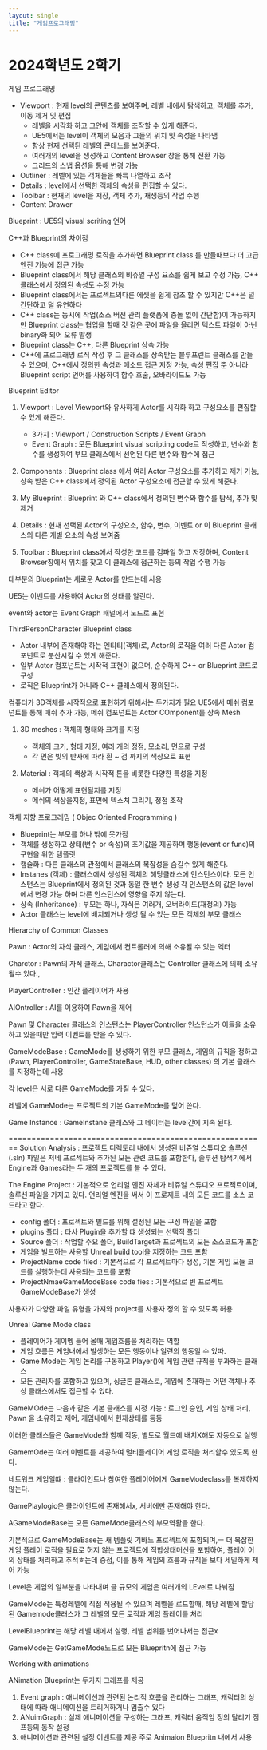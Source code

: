 ```yaml
---
layout: single
title: "게임프로그래밍"
---
```


# 2024학년도 2학기

게임 프로그래밍


- Viewport : 현재 level의 콘텐츠를 보여주며, 레벨 내에서 탐색하고, 객체를 추가, 이동 제거 및 편집
  - 레벨을 시각화 하고 그안에 객체를 조작할 수 있게 해준다.
  - UE5에서는 level이 객체의 모음과 그들의 위치 및 속성을 나타냄
  - 항상 현재 선택된 레벨의 콘테느를 보여준다.
  - 여러개의 level을 생성하고 Content Browser 창을 통해 전환 가능
  - 그리드의 스냅 옵션을 통해 변경 가능
- Outliner : 레벨에 있는 객체들을 빠륵 나열하고 조작
- Details : level에서 선택한 객체의 속성을 편집할 수 있다.
- Toolbar : 현재의 level을 저장, 객체 추가, 재생등의 작업 수행
- Content Drawer

Blueprint : UE5의 visual scriting 언어

C++과 Blueprint의 차이점
- C++ class에 프로그래밍 로직을 추가하면 Blueprint class 를 만들때보다 더 고급엔진 기능에 접근 가능
- Blueprint class에서 해당 클래스의 비쥬얼 구성 요소를 쉽게 보고 수정 가능,  C++ 클래스에서 정의된 속성도 수정 가능
- Blueprint class에서는 프로젝트의다른 에셋을 쉽게 참조 할 수 있지만 C++은 덜 간단하고 덜 유연하다
- C++ class는 동시에 작업(소스 버전 관리 플랫폼에 충돌 없이 간단함)이 가능하지만 Blueprint class는 협업을 할때 깃 같은 곳에 파일을 올리면 텍스트 파일이 아닌 binary화 되어 오류 발생
- Blueprint class는 C++, 다른 Blueprint 상속 가능
- C++에 프로그래밍 로직 작성 후 그 클래스를 상속받는 블루프린트 클래스를 만들 수 있으며, C++에서 정의한 속성과 메소드 접근 지정 가능, 속성 편집 뿐 아니라 Blueprint script 언어를 사용하여 함수 호출, 오바라이드도 가능



Blueprint Editor
1. Viewport : Level Viewport와 유사하게 Actor를 시각화 하고 구성요소를 편집할 수 있게 해준다.
   - 3가지 : Viewport / Construction Scripts / Event Graph
   - Event Graph : 모든 Blueprint visual scripting code르 작성하고, 변수와 함수를 생성하여 부모 클래스에서 선언된 다른 변수와 함수에 접근
                    
2. Components : Blueprint class 에서 여러 Actor 구성요소를 추가하고 제거 가능, 상속 받은 C++ class에서 정의된 Actor 구성요소에 접근할 수 있게 해준다.
3.  My Blueprint : Blueprint 와 C++ class에서 정의된 변수와 함수를 탐색, 추가 및 제거
4. Details : 현재 선택된 Actor의 구성요소, 함수, 변수, 이벤트 or 이 Blueprint 클래스의 다른 개별 요소의 속성 보여줌
5. Toolbar : Blueprint class에서 작성한 코드를 컴파일 하고 저장하며, Content Browser창에서 위치를 찾고 이 클래스에 접근하는 등의 작업 수행 가능


대부분의 Blueprint는 새로운 Actor를 만드는데 사용

UE5는 이벤트를 사용하여 Actor의 상태를 알린다.

event와 actor는 Event Graph 패널에서 노드로 표현


ThirdPersonCharacter Blueprint class
- Actor 내부에 존재해야 하는 엔티티(객체)로, Actor의 로직을 여러 다른 Actor 컴포넌트로 분산시킬 수 있게 해준다.
- 일부 Actor 컴포넌트는 시작적 표현이 없으며, 순수하게 C++ or Blueprint 코드로 구성
- 로직은 Blueprint가 아니라 C++ 클래스에서 정의된다.


컴퓨터가 3D객체를 시작적으로 표현하기 위해서는 두가지가 필요
UE5에서 메쉬 컴포넌트를 통해 매쉬 추가 가능, 메쉬 컴포넌트는 Actor COmponent를 상속
Mesh 
1.  3D meshes : 객체의 형태와 크기를 지정
      - 객체의 크기, 형태 지정, 여러 개의 정점, 모소리, 면으로 구성
      - 각 면은 빛의 반사에 따라 흰 ~ 검 까지의 색상으로 표현

2.  Material : 객체의 색상과 시작적 톤을 비롯한 다양한 특성을 지정
      - 메쉬가 어떻게 표현될지를 지정
      - 메쉬의 색상을지정, 표면에 텍스처 그리기, 정점 조작


객체 지향 프로그래밍 ( Objec Oriented Programming )
- Blueprint는 부모를 하나 밖에 못가짐
- 객체를 생성하고 상태(변수 or 속성)의 초기값을 제공하며 행동(event or func)의 구현을 위한 템플릿
- 캡슐화 : 다른 클래스의 관점에서 클래스의 복잡성을 숨길수 있게 해준다.
- Instanes (객체) : 클래스에서 생성된 객체의 해당클래스에 인스턴스이다. 
                              모든 인스턴스는 Blueprint에서 정의된 것과 동일 한 변수 생성
                              각 인스턴스의 값은 level에서 변경 가능 하며 다른 인스턴스에 영향을 주지 않는다.
- 상속 (Inheritance) : 부모는 하나, 자식은 여러개, 오버라이드(재정의) 가능
- Actor 클래스는 level에 배치되거나 생성 될 수 있는 모든 객체의 부모 클래스


Hierarchy of Common Classes

Pawn : Actor의 자식 클래스, 게임에서 컨트롤러에 의해 소유될 수 있는 엑터

Charctor : Pawn의 자식 클래스, Charactor클래스는 Controller 클래스에 의해 소유 될수 있다.,

PlayerController : 인간 플레이어가 사용 

AIOntroller : AI를 이용하여 Pawn을 제어

Pawn 및 Character 클래스의 인스턴스는 PlayerController 인스턴스가 이들을 소유하고 있을때만 입력 이벤트를 받을 수 있다.

GameModeBase : GameMode를 생성하기 위한 부모 클래스, 게임의 규칙을 정하고 (Pawn, PlayerController, GameStateBase, HUD, other classes) 의 기본 클래스를 지정하는데 사용

각 level은 서로 다른 GameMode를 가질 수 있다.

레벨에 GameMode는 프로젝트의 기본 GameMode를 덮어 쓴다.

Game Instance : GameInstane 클래스와 그 데이터는 level간에 지속 된다.



========================================================
Solution Analysis : 프로젝트 디렉토리 내에서 생성된 비쥬얼 스튜디오 솔루션(.sln) 파일은 저네 프로젝트와 추가된 모든 관련 코드를 포함한다, 솔루션 탐색기에서 Engine과 Games라는 두 개의 프로젝트를 볼 수 있다.

The Engine Project : 기본적으로 언리얼 엔진 자체가 비쥬얼 스튜디오 프로젝트이며, 솔루션 파일을 가지고 있다.
언리얼 엔진을 써서 이 프로제트 내의 모든 코드를 소스 코드라고 한다.

- config 폴더 : 프로젝트와 빌드를 위해 설정된 모든 구성 파일을 포함
- plugins 폴더 : 타사 Plugin을 추가할 떄 생성되는 선택적 폴더
- Source 폴더 : 작업할 주요 폴더, BuildTarget과 프로젝트의 모든 소스코드가 포함
- 게임을 빌드하는 사용할 Unreal build tool을 지정하는 코드 포함
- ProjectName code filed : 기본적으로 각 프로젝트마다 생성, 기본 게임 모듈 코드를 실행하는데 사용되는 코드를 포함
- ProjectNmaeGameModeBase code fies : 기본적으로 빈 프로젝트 GameModeBase가 생성

사용자가 다양한 파일 유형을 가져와 project를 사용자 정의 할 수 있도록 허용


Unreal Game Mode class

- 플레이어가 게이멩 들어 올때 게임흐름을 처리하는 역할
- 게임 흐름은 게임내에서 발생하는 모든 행동이나 일련의 행동일 수 있따.
- Game Mode는 게임 논리를 구동하고 Player()에 게임 관련 규칙을 부과하는 클래스
- 모든 관리자를 포함하고 있으며, 싱글톤 클래스로, 게임에 존재하는 어떤 객체나 추상 클래스에서도 접근할 수 있다.

GameMOde는 다음과 같은 기본 클래스를 지정 가능 : 로그인 승인, 게임 상태 처리, Pawn 을 소유하고 제어, 게임내에서 현재상태를 등등 

이러한 클래스들은 GameMode와 함꼐 작동, 별도로 월드에 배치X해도 자동으로 실행

GamemOde는 여러 이벤트를 제공하여 멀티플레이어 게임 로직을 처리할수 있도록 한다.

네트워크 게임일떄 : 클라이언트나 참여한 플레이어에게 GameModeclass를 복제하지 않는다.

GamePlaylogic은 클라이언트에 존재해서x, 서버에만 존재해야 한다.

AGameModeBase는 모든 GameMode클래스의 부모역활을 한다.

기본적으로 GameModeBase는 새 템플릿 기바느 프로젝트에 포함되며,ㅡ 더 복잡한 게임 플레이 로직을 필요로 허지 않는 프로젝트에 적합상태머신을 포함하여, 플레이
어의 상태를 처리하고 추적ㅎ는데 중점, 이를 통해 게임의 흐름과 규칙을 보다 세밀하게 제어 가능

Level은 게임의 일부분을 나타내며 클 규모의 게임은 여러개의 LEvel로 나눠짐

GameMode는 특정레벨에 직접 적용될 수 있으며 레벨을 로드할때, 해당 레벨에 할당된 Gamemode클래스가 그 레벨의 모든 로직과 게임 플레이를 처리

LevelBlueprint는 해당 레벨 내에서 실행, 레벨 범위를 벗어나서는 접근x

GameMode는 GetGameMode노드로 모든 Bluepritn에 접근 가능


Working with animations

ANimation Blueprint는 두가지 그래프를 제공
1. Event graph : 애니메이션과 관련된 논리적 흐름을 관리하는 그래프, 캐릭터의 상태에 따라 애니메이션을 트리거하거나 멈출수 있다
2. ANuimGraph : 실제 애니메이션을 구성하는 그래프, 캐릭터 움직임 정의 달리기 점프등의 동작 설정
3. 애니메이션과 관련된 설정 이벤트를 제공 주로 Animaion Bluepritn 내에서 사용

